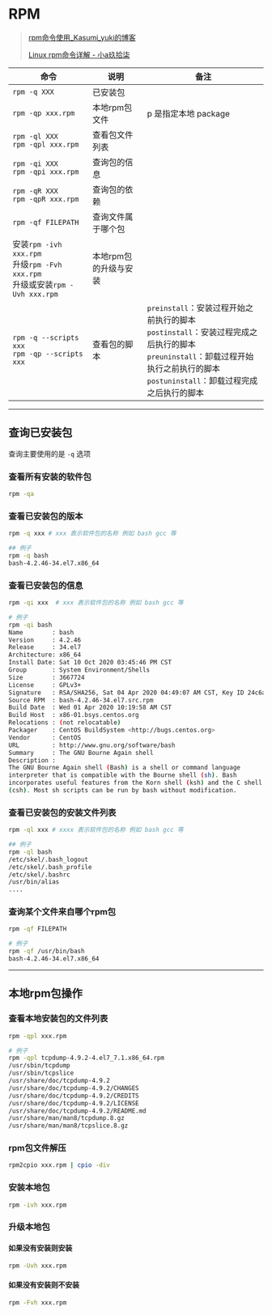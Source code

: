 # RPM

> [rpm命令使用_Kasumi_yuki的博客](https://blog.csdn.net/Kasumi_yuki/article/details/89792135)
> 
> [Linux rpm命令详解 - 小a玖拾柒](https://www.cnblogs.com/ftl1012/p/rpm.html)



| 命令                                                                      | 说明           | 备注                                                                                                                               |
| ----------------------------------------------------------------------- | ------------ | -------------------------------------------------------------------------------------------------------------------------------- |
| `rpm -q XXX`                                                            | 已安装包         |                                                                                                                                  |
| `rpm -qp xxx.rpm`                                                       | 本地rpm包文件     | p 是指定本地 package                                                                                                                  |
| `rpm -ql XXX`<br>`rpm -qpl xxx.rpm`                                     | 查看包文件列表      |                                                                                                                                  |
| `rpm -qi XXX`<br>`rpm -qpi xxx.rpm`                                     | 查询包的信息       |                                                                                                                                  |
| `rpm -qR XXX`<br>`rpm -qpR xxx.rpm`                                     | 查询包的依赖       |                                                                                                                                  |
| `rpm -qf FILEPATH`                                                      | 查询文件属于哪个包    |                                                                                                                                  |
| 安装`rpm -ivh xxx.rpm`<br>升级`rpm -Fvh xxx.rpm`<br>升级或安装`rpm -Uvh xxx.rpm` | 本地rpm包的升级与安装 |                                                                                                                                  |
| `rpm -q --scripts xxx`<br>`rpm -qp --scripts xxx`                       | 查看包的脚本       | `preinstall`：安装过程开始之前执行的脚本<br>`postinstall`：安装过程完成之后执行的脚本<br>`preuninstall`：卸载过程开始执行之前执行的脚本<br>`postuninstall`：卸载过程完成之后执行的脚本<br> |

-----

## 查询已安装包

查询主要使用的是 `-q` 选项

### 查看所有安装的软件包

```bash
rpm -qa
```

### 查看已安装包的版本

```bash
rpm -q xxx # xxx 表示软件包的名称 例如 bash gcc 等

## 例子
rpm -q bash
bash-4.2.46-34.el7.x86_64
```

### 查看已安装包的信息

```bash
rpm -qi xxx  # xxx 表示软件包的名称 例如 bash gcc 等

# 例子
rpm -qi bash
Name        : bash
Version     : 4.2.46
Release     : 34.el7
Architecture: x86_64
Install Date: Sat 10 Oct 2020 03:45:46 PM CST
Group       : System Environment/Shells
Size        : 3667724
License     : GPLv3+
Signature   : RSA/SHA256, Sat 04 Apr 2020 04:49:07 AM CST, Key ID 24c6a8a7f4a80eb5
Source RPM  : bash-4.2.46-34.el7.src.rpm
Build Date  : Wed 01 Apr 2020 10:19:58 AM CST
Build Host  : x86-01.bsys.centos.org
Relocations : (not relocatable)
Packager    : CentOS BuildSystem <http://bugs.centos.org>
Vendor      : CentOS
URL         : http://www.gnu.org/software/bash
Summary     : The GNU Bourne Again shell
Description :
The GNU Bourne Again shell (Bash) is a shell or command language
interpreter that is compatible with the Bourne shell (sh). Bash
incorporates useful features from the Korn shell (ksh) and the C shell
(csh). Most sh scripts can be run by bash without modification.
```

### 查看已安装包的安装文件列表

```bash
rpm -ql xxx # xxxx 表示软件包的名称 例如 bash gcc 等

## 例子
rpm -ql bash
/etc/skel/.bash_logout
/etc/skel/.bash_profile
/etc/skel/.bashrc
/usr/bin/alias
....
```

### 查询某个文件来自哪个rpm包

```bash
rpm -qf FILEPATH

# 例子
rpm -qf /usr/bin/bash
bash-4.2.46-34.el7.x86_64
```

---

## 本地rpm包操作

### 查看本地安装包的文件列表

```bash
rpm -qpl xxx.rpm

# 例子
rpm -qpl tcpdump-4.9.2-4.el7_7.1.x86_64.rpm 
/usr/sbin/tcpdump
/usr/sbin/tcpslice
/usr/share/doc/tcpdump-4.9.2
/usr/share/doc/tcpdump-4.9.2/CHANGES
/usr/share/doc/tcpdump-4.9.2/CREDITS
/usr/share/doc/tcpdump-4.9.2/LICENSE
/usr/share/doc/tcpdump-4.9.2/README.md
/usr/share/man/man8/tcpdump.8.gz
/usr/share/man/man8/tcpslice.8.gz
```

### rpm包文件解压

```bash
rpm2cpio xxx.rpm | cpio -div
```

### 安装本地包

```bash
rpm -ivh xxx.rpm
```

### 升级本地包

#### 如果没有安装则安装

```bash
rpm -Uvh xxx.rpm
```

#### 如果没有安装则不安装

```bash
rpm -Fvh xxx.rpm
```
